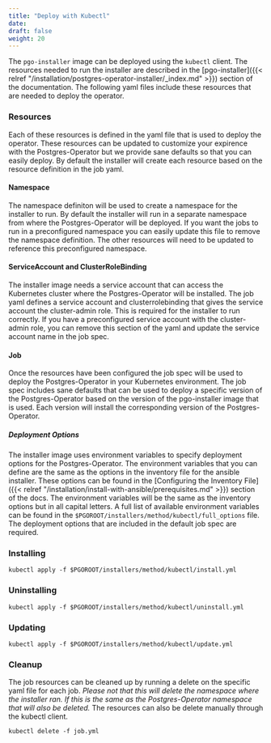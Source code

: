 ```yaml
---
title: "Deploy with Kubectl"
date:
draft: false
weight: 20
---
```


The `pgo-installer` image can be deployed using the `kubectl` client. The resources
needed to run the installer are described in the
[pgo-installer]({{< relref "/installation/postgres-operator-installer/_index.md" >}})
section of the documentation. The following yaml files include these resources
that are needed to deploy the operator.

### Resources

Each of these resources is defined in the yaml file that is used to deploy the
operator. These resources can be updated to customize your expirence with the
Postgres-Operator but we provide sane defaults so that you can easily deploy.
By default the installer will create each resource based on the resource
definition in the job yaml.

#### Namespace

The namespace definiton will be used to create a namespace for the installer to 
run. By default the installer will run in a separate namespace from where the
Postgres-Operator will be deployed. If you want the jobs to run in a
preconfigured namespace you can easily update this file to remove the
namespace definition. The other resources will need to be updated to reference
this preconfigured namespace.

#### ServiceAccount and ClusterRoleBinding

The installer image needs a service account that can access the Kubernetes
cluster where the Postgres-Operator will be installed. The job yaml defines a
service account and clusterrolebinding that gives the service account the
cluster-admin role. This is required for the installer to run correctly. If you
have a preconfigured service account with the cluster-admin role, you can remove
this section of the yaml and update the service account name in the job spec.

#### Job

Once the resources have been configured the job spec will be used to deploy the
Postgres-Operator in your Kubernetes environment. The job spec includes sane
defaults that can be used to deploy a specific version of the Postgres-Operator
based on the version of the pgo-installer image that is used. Each version will
install the corresponding version of the Postgres-Operator.

##### Deployment Options

The installer image uses environment variables to specify deployment options for
the Postgres-Operator. The environment variables that you can define are the
same as the options in the inventory file for the ansible installer. These
options can be found in the
[Configuring the Inventory File]({{< relref "/installation/install-with-ansible/prerequisites.md" >}})
section of the docs. The environment variables will be the same as the inventory
options but in all capital letters. A full list of available environment
variables can be found in the `$PGOROOT/installers/method/kubectl/full_options`
file. The deployment options that are included in the default job spec are
required.

### Installing

```
kubectl apply -f $PGOROOT/installers/method/kubectl/install.yml
```

### Uninstalling

```
kubectl apply -f $PGOROOT/installers/method/kubectl/uninstall.yml
```

### Updating

```
kubectl apply -f $PGOROOT/installers/method/kubectl/update.yml
```

### Cleanup

The job resources can be cleaned up by running a delete on the specific yaml
file for each job. *Please not that this will delete the namespace where the
installer ran. If this is the same as the Postgres-Operator namespace that will
also be deleted.* The resources can also be delete manually through the kubectl
client.

```
kubectl delete -f job.yml
```